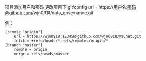 项目添加用户和密码
更改项目下.git/config
url = https://用户名:密码@github.com/wjn0918/data_governance.git


例：
```
[remote "origin"]
	url = https://wjn0918:123456@github.com/wjn0918/WeChat.git
	fetch = +refs/heads/*:refs/remotes/origin/*
[branch "master"]
	remote = origin
	merge = refs/heads/master

```